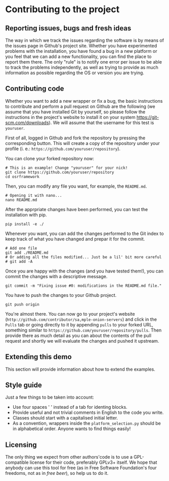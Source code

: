 Contributing to the project
===========================

Reporting issues, bugs and fresh ideas
--------------------------------------

The way in which we track the issues regarding the software is by means of the issues page in Github's project site.
Whether you have experimented problems with the installation, you have found a bug in a new platform or you feel that we can add a new functionality, you can find the place to report them there. The only "rule" is to notify one error per issue to be able to track the problems independently, as well as trying to provide as much information as possible regarding the OS or version you are trying.

Contributing code
-----------------

Whether you want to add a new wrapper or fix a bug, the basic instructions to contribute and perform a pull request on Github are the following (we assume that you have installed Git by yourself, so please follow the instructions in the project's website to install it on your system <https://git-scm.com/downloads>). We will assume that the username for this test is `youruser`.

First of all, logged in Github and fork the repository by pressing the corresponding button. This will create a copy of the repository under your profile (i. e.: `https://github.com/youruser/repository`).

You can clone your forked repository now:
```
# This is an example! Change "youruser" for your nick!
git clone https://github.com/youruser/repository
cd osrframework
```

Then, you can modify any file you want, for example, the `README.md`.
```
# Opening it with nano...
nano README.md
```

After the apprpriate changes have been performed, you can test the installation with pip.
```
pip install -e ./
```

Whenever you want, you can add the changes performed to the Git index to keep track of what you have changed and prepar it for the commit.
```
# Add one file
git add ./README.md
# Or adding all the files modified... Just be a lil' bit more careful
# git add -A
```

Once you are happy with the changes (and you have tested them!), you can commit the changes with a descriptive message.
```
git commit -m "Fixing issue #0: modifications in the README.md file."
```

You have to push the changes to your Github project.
```
git push origin
```

You're almost there. You can now go to your project's website (`http://github.com/contributor/sa,mple-onion-servers`) and click in the `Pulls` tab or going directly to it by appending `pulls` to your forked URL, something similar to `https://github.com/youruser/repository/pulls`. Then provide there as much detail as you can about the contents of the pull request and shortly we will evaluate the changes and pushed it upstream.

Extending this demo
-------------------

This section will provide information about how to extend the examples.

Style guide
-----------

Just a few things to be taken into account:
* Use four spaces '    ' instead of a tab for identing blocks.
* Provide useful and not trivial comments in English to the code you write.
* Classes should start with a capitalised initial letter.
* As a convention, wrappers inside the `platform_selection.py` should be in alphabetical order. Anyone wants to find things easily!

Licensing
---------

The only thing we expect from other authors'code is to use a GPL-compatible license for their code, preferably GPLv3+ itself. We hope that anybody can use this tool for free (as in Free Software Foundation's four freedoms, not as in *free beer*), so help us to do it.
